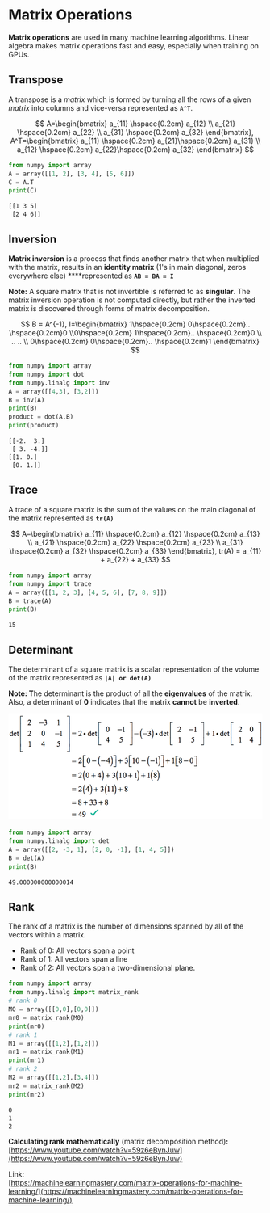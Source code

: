 # Matrix Operations

**Matrix operations** are used in many machine learning algorithms. Linear algebra makes matrix operations fast and easy, especially when training on GPUs.

## Transpose

A transpose is a _matrix_ which is formed by turning all the rows of a given _matrix_ into columns and vice-versa represented as `A^T`.

$$
A=\begin{bmatrix}
a_{11} \hspace{0.2cm} a_{12}
\\ a_{21} \hspace{0.2cm} a_{22}
\\ a_{31} \hspace{0.2cm} a_{32}
\end{bmatrix}, 
A^T=\begin{bmatrix}
a_{11} \hspace{0.2cm} a_{21}\hspace{0.2cm} a_{31}
\\ a_{12} \hspace{0.2cm} a_{22}\hspace{0.2cm} a_{32}
\end{bmatrix}
$$

```python
from numpy import array
A = array([[1, 2], [3, 4], [5, 6]])
C = A.T
print(C)
```

```text
[[1 3 5]
 [2 4 6]]
```

## Inversion

**Matrix inversion** is a process that finds another matrix that when multiplied with the matrix, results in an **identity matrix** \(1's in main diagonal, zeros everywhere else\) ****represented as **`AB = BA = I`**

**Note:** A square matrix that is not invertible is referred to as **singular**. The matrix inversion operation is not computed directly, but rather the inverted matrix is discovered through forms of matrix decomposition.

$$
B = A^{-1},  I=\begin{bmatrix}
1\hspace{0.2cm} 0\hspace{0.2cm}..  \hspace{0.2cm}0
\\0\hspace{0.2cm} 1\hspace{0.2cm}..  
\hspace{0.2cm}0
\\ .. ..
\\ 0\hspace{0.2cm} 0\hspace{0.2cm}..  \hspace{0.2cm}1
\end{bmatrix}
$$

```python
from numpy import array
from numpy import dot
from numpy.linalg import inv
A = array([[4,3], [3,2]])
B = inv(A)
print(B)
product = dot(A,B)
print(product)​
```

```text
[[-2.  3.]
 [ 3. -4.]]
[[1. 0.]
 [0. 1.]]
```

## Trace

A trace of a square matrix is the sum of the values on the main diagonal of the matrix represented as **`tr(A)`**

$$
A=\begin{bmatrix}
a_{11} \hspace{0.2cm} a_{12} \hspace{0.2cm} a_{13}
\\ a_{21} \hspace{0.2cm} a_{22} \hspace{0.2cm} a_{23}
\\ a_{31} \hspace{0.2cm} a_{32} \hspace{0.2cm} a_{33}
\end{bmatrix},
tr(A) = a_{11} + a_{22} + a_{33}
$$

```python
from numpy import array
from numpy import trace
A = array([[1, 2, 3], [4, 5, 6], [7, 8, 9]])
B = trace(A)
print(B)
```

```text
15
```

## Determinant

The determinant of a square matrix is a scalar representation of the volume of the matrix represented as **`|A| or det(A)`**

**Note: T**he determinant is the product of all the **eigenvalues** of the matrix. Also, a determinant of **0** indicates that the matrix **cannot** be **inverted**.

![Calculating determinant of a matrix](../../../.gitbook/assets/determinant.png)

```python
from numpy import array
from numpy.linalg import det
A = array([[2, -3, 1], [2, 0, -1], [1, 4, 5]])
B = det(A)
print(B)
```

```text
49.000000000000014
```

## Rank

The rank of a matrix is the number of dimensions spanned by all of the vectors within a matrix.

* Rank of 0: All vectors span a point
* Rank of 1: All vectors span a line
* Rank of 2: All vectors span a two-dimensional plane.

```python
from numpy import array
from numpy.linalg import matrix_rank
# rank 0
M0 = array([[0,0],[0,0]])
mr0 = matrix_rank(M0)
print(mr0)
# rank 1
M1 = array([[1,2],[1,2]])
mr1 = matrix_rank(M1)
print(mr1)
# rank 2
M2 = array([[1,2],[3,4]])
mr2 = matrix_rank(M2)
print(mr2)
```

```text
0
1
2
```

**Calculating rank mathematically** \(matrix decomposition method\)**:**  
[https://www.youtube.com/watch?v=59z6eBynJuw](https://www.youtube.com/watch?v=59z6eBynJuw)

Link:  
[https://machinelearningmastery.com/matrix-operations-for-machine-learning/](https://machinelearningmastery.com/matrix-operations-for-machine-learning/)

